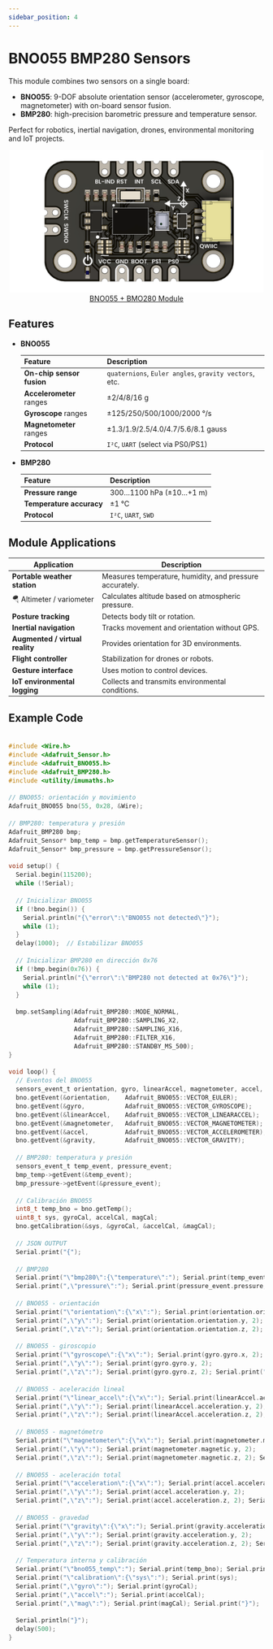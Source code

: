 ```yaml
---
sidebar_position: 4
---
```


# BNO055 BMP280 Sensors 


This module combines two sensors on a single board:

- **BNO055**: 9-DOF absolute orientation sensor (accelerometer, gyroscope, magnetometer) with on-board sensor fusion.  
- **BMP280**: high-precision barometric pressure and temperature sensor.

Perfect for robotics, inertial navigation, drones, environmental monitoring and IoT projects.

<div align="center">
    <a href="https://github.com/UNIT-Electronics-MX/unit_bno055_bmp280_module/blob/main/docs/unit_bno055_bmp280_module_product_brief.pdf" target="_blank"><img src="https://raw.githubusercontent.com/UNIT-Electronics-MX/unit_bno055_bmp280_module/refs/heads/main/hardware/resources/unit_top_v_0_0_1_ue0091_BNO055_BMP280.png" width="500px"/><br/>BNO055 + BMO280 Module</a>
    <br/>

</div>

## Features

- **BNO055**  

  | **Feature**                  | **Description**                                        |
  |------------------------------|--------------------------------------------------------|
  | **On-chip sensor fusion**    | `quaternions`, `Euler angles`, `gravity vectors`, etc. | 
  | **Accelerometer** ranges     | ±2/4/8/16 g                                            |  
  | **Gyroscope** ranges         | ±125/250/500/1000/2000 °/s                             |
  | **Magnetometer** ranges      | ±1.3/1.9/2.5/4.0/4.7/5.6/8.1 gauss                     | 
  | **Protocol**                 | `I²C`, `UART` (select via PS0/PS1)                     | 

- **BMP280**  

  | **Feature**              | **Description**            |
  |--------------------------|----------------------------|
  | **Pressure range**       | 300…1100 hPa (±10…+1 m)    |
  | **Temperature accuracy** | ±1 °C                      |
  | **Protocol**             | `I²C`, `UART`, `SWD`       |
  

## Module Applications

| Application                          | Description                                                                 |
|--------------------------------------|-----------------------------------------------------------------------------|
| **Portable weather station**          | Measures temperature, humidity, and pressure accurately.                    |
| 🪂 Altimeter / variometer            | Calculates altitude based on atmospheric pressure.                          |
| **Posture tracking**                  | Detects body tilt or rotation.                                              |
| **Inertial navigation**               | Tracks movement and orientation without GPS.                                |
| **Augmented / virtual reality**       | Provides orientation for 3D environments.                                   |
| **Flight controller**                 | Stabilization for drones or robots.                                         |
| **Gesture interface**                 | Uses motion to control devices.                                             |
| **IoT environmental logging**         | Collects and transmits environmental conditions.                            |



## Example Code

```c

#include <Wire.h>
#include <Adafruit_Sensor.h>
#include <Adafruit_BNO055.h>
#include <Adafruit_BMP280.h>
#include <utility/imumaths.h>

// BNO055: orientación y movimiento
Adafruit_BNO055 bno(55, 0x28, &Wire);

// BMP280: temperatura y presión
Adafruit_BMP280 bmp;
Adafruit_Sensor* bmp_temp = bmp.getTemperatureSensor();
Adafruit_Sensor* bmp_pressure = bmp.getPressureSensor();

void setup() {
  Serial.begin(115200);
  while (!Serial);

  // Inicializar BNO055
  if (!bno.begin()) {
    Serial.println("{\"error\":\"BNO055 not detected\"}");
    while (1);
  }
  delay(1000);  // Estabilizar BNO055

  // Inicializar BMP280 en dirección 0x76
  if (!bmp.begin(0x76)) {
    Serial.println("{\"error\":\"BMP280 not detected at 0x76\"}");
    while (1);
  }

  bmp.setSampling(Adafruit_BMP280::MODE_NORMAL,
                  Adafruit_BMP280::SAMPLING_X2,
                  Adafruit_BMP280::SAMPLING_X16,
                  Adafruit_BMP280::FILTER_X16,
                  Adafruit_BMP280::STANDBY_MS_500);
}

void loop() {
  // Eventos del BNO055
  sensors_event_t orientation, gyro, linearAccel, magnetometer, accel, gravity;
  bno.getEvent(&orientation,    Adafruit_BNO055::VECTOR_EULER);
  bno.getEvent(&gyro,           Adafruit_BNO055::VECTOR_GYROSCOPE);
  bno.getEvent(&linearAccel,    Adafruit_BNO055::VECTOR_LINEARACCEL);
  bno.getEvent(&magnetometer,   Adafruit_BNO055::VECTOR_MAGNETOMETER);
  bno.getEvent(&accel,          Adafruit_BNO055::VECTOR_ACCELEROMETER);
  bno.getEvent(&gravity,        Adafruit_BNO055::VECTOR_GRAVITY);

  // BMP280: temperatura y presión
  sensors_event_t temp_event, pressure_event;
  bmp_temp->getEvent(&temp_event);
  bmp_pressure->getEvent(&pressure_event);

  // Calibración BNO055
  int8_t temp_bno = bno.getTemp();
  uint8_t sys, gyroCal, accelCal, magCal;
  bno.getCalibration(&sys, &gyroCal, &accelCal, &magCal);

  // JSON OUTPUT
  Serial.print("{");

  // BMP280
  Serial.print("\"bmp280\":{\"temperature\":"); Serial.print(temp_event.temperature, 2);
  Serial.print(",\"pressure\":"); Serial.print(pressure_event.pressure, 2); Serial.print("},");

  // BNO055 - orientación
  Serial.print("\"orientation\":{\"x\":"); Serial.print(orientation.orientation.x, 2);
  Serial.print(",\"y\":"); Serial.print(orientation.orientation.y, 2);
  Serial.print(",\"z\":"); Serial.print(orientation.orientation.z, 2); Serial.print("},");

  // BNO055 - giroscopio
  Serial.print("\"gyroscope\":{\"x\":"); Serial.print(gyro.gyro.x, 2);
  Serial.print(",\"y\":"); Serial.print(gyro.gyro.y, 2);
  Serial.print(",\"z\":"); Serial.print(gyro.gyro.z, 2); Serial.print("},");

  // BNO055 - aceleración lineal
  Serial.print("\"linear_accel\":{\"x\":"); Serial.print(linearAccel.acceleration.x, 2);
  Serial.print(",\"y\":"); Serial.print(linearAccel.acceleration.y, 2);
  Serial.print(",\"z\":"); Serial.print(linearAccel.acceleration.z, 2); Serial.print("},");

  // BNO055 - magnetómetro
  Serial.print("\"magnetometer\":{\"x\":"); Serial.print(magnetometer.magnetic.x, 2);
  Serial.print(",\"y\":"); Serial.print(magnetometer.magnetic.y, 2);
  Serial.print(",\"z\":"); Serial.print(magnetometer.magnetic.z, 2); Serial.print("},");

  // BNO055 - aceleración total
  Serial.print("\"acceleration\":{\"x\":"); Serial.print(accel.acceleration.x, 2);
  Serial.print(",\"y\":"); Serial.print(accel.acceleration.y, 2);
  Serial.print(",\"z\":"); Serial.print(accel.acceleration.z, 2); Serial.print("},");

  // BNO055 - gravedad
  Serial.print("\"gravity\":{\"x\":"); Serial.print(gravity.acceleration.x, 2);
  Serial.print(",\"y\":"); Serial.print(gravity.acceleration.y, 2);
  Serial.print(",\"z\":"); Serial.print(gravity.acceleration.z, 2); Serial.print("},");

  // Temperatura interna y calibración
  Serial.print("\"bno055_temp\":"); Serial.print(temp_bno); Serial.print(",");
  Serial.print("\"calibration\":{\"sys\":"); Serial.print(sys);
  Serial.print(",\"gyro\":"); Serial.print(gyroCal);
  Serial.print(",\"accel\":"); Serial.print(accelCal);
  Serial.print(",\"mag\":"); Serial.print(magCal); Serial.print("}");

  Serial.println("}");
  delay(500);
}
```